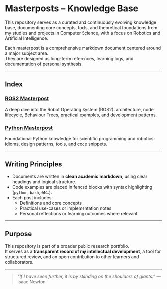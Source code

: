 # Masterposts – Knowledge Base

This repository serves as a curated and continuously evolving knowledge base, documenting core concepts, tools, and theoretical foundations from my studies and projects in Computer Science, with a focus on Robotics and Artificial Intelligence.

Each masterpost is a comprehensive markdown document centered around a major subject area.  
They are designed as long-term references, learning logs, and documentation of personal synthesis.

---

## Index

### [ROS2 Masterpost](./ros2_engineering_notes.md)  
A deep dive into the Robot Operating System (ROS2): architecture, node lifecycle, Behaviour Trees, practical examples, and development patterns.

### [Python Masterpost](./python_for_robotic_engineering.md)  
Foundational Python knowledge for scientific programming and robotics: idioms, design patterns, tools, and code snippets.

---

## Writing Principles

- Documents are written in **clean academic markdown**, using clear headings and logical structure.
- Code examples are placed in fenced blocks with syntax highlighting (`python`, `bash`, etc.).
- Each post includes:
  - Definitions and core concepts
  - Practical use-cases or implementation notes
  - Personal reflections or learning outcomes where relevant

---

## Purpose

This repository is part of a broader public research portfolio.  
It serves as a **transparent record of my intellectual development**, a tool for structured review, and an open contribution to other learners and collaborators.

---

> _“If I have seen further, it is by standing on the shoulders of giants.”_ — Isaac Newton
